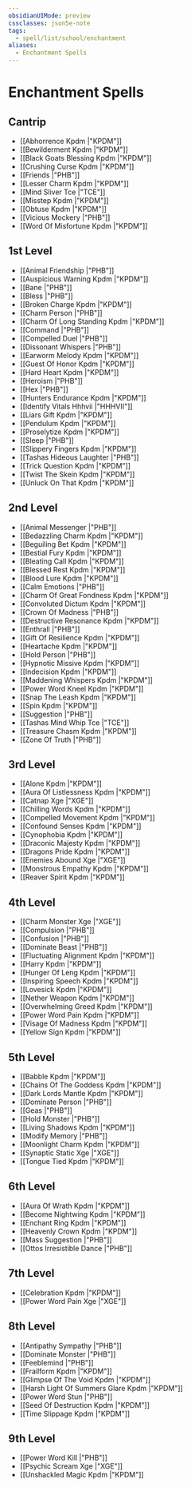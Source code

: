 ```yaml
---
obsidianUIMode: preview
cssclasses: json5e-note
tags:
  - spell/list/school/enchantment
aliases:
  - Enchantment Spells
---
```

# Enchantment Spells

## Cantrip

- [[Abhorrence Kpdm \|"KPDM"]]
- [[Bewilderment Kpdm \|"KPDM"]]
- [[Black Goats Blessing Kpdm \|"KPDM"]]
- [[Crushing Curse Kpdm \|"KPDM"]]
- [[Friends \|"PHB"]]
- [[Lesser Charm Kpdm \|"KPDM"]]
- [[Mind Sliver Tce \|"TCE"]]
- [[Misstep Kpdm \|"KPDM"]]
- [[Obtuse Kpdm \|"KPDM"]]
- [[Vicious Mockery \|"PHB"]]
- [[Word Of Misfortune Kpdm \|"KPDM"]]

## 1st Level

- [[Animal Friendship \|"PHB"]]
- [[Auspicious Warning Kpdm \|"KPDM"]]
- [[Bane \|"PHB"]]
- [[Bless \|"PHB"]]
- [[Broken Charge Kpdm \|"KPDM"]]
- [[Charm Person \|"PHB"]]
- [[Charm Of Long Standing Kpdm \|"KPDM"]]
- [[Command \|"PHB"]]
- [[Compelled Duel \|"PHB"]]
- [[Dissonant Whispers \|"PHB"]]
- [[Earworm Melody Kpdm \|"KPDM"]]
- [[Guest Of Honor Kpdm \|"KPDM"]]
- [[Hard Heart Kpdm \|"KPDM"]]
- [[Heroism \|"PHB"]]
- [[Hex \|"PHB"]]
- [[Hunters Endurance Kpdm \|"KPDM"]]
- [[Identify Vitals Hhhvii \|"HHHVII"]]
- [[Liars Gift Kpdm \|"KPDM"]]
- [[Pendulum Kpdm \|"KPDM"]]
- [[Proselytize Kpdm \|"KPDM"]]
- [[Sleep \|"PHB"]]
- [[Slippery Fingers Kpdm \|"KPDM"]]
- [[Tashas Hideous Laughter \|"PHB"]]
- [[Trick Question Kpdm \|"KPDM"]]
- [[Twist The Skein Kpdm \|"KPDM"]]
- [[Unluck On That Kpdm \|"KPDM"]]

## 2nd Level

- [[Animal Messenger \|"PHB"]]
- [[Bedazzling Charm Kpdm \|"KPDM"]]
- [[Beguiling Bet Kpdm \|"KPDM"]]
- [[Bestial Fury Kpdm \|"KPDM"]]
- [[Bleating Call Kpdm \|"KPDM"]]
- [[Blessed Rest Kpdm \|"KPDM"]]
- [[Blood Lure Kpdm \|"KPDM"]]
- [[Calm Emotions \|"PHB"]]
- [[Charm Of Great Fondness Kpdm \|"KPDM"]]
- [[Convoluted Dictum Kpdm \|"KPDM"]]
- [[Crown Of Madness \|"PHB"]]
- [[Destructive Resonance Kpdm \|"KPDM"]]
- [[Enthrall \|"PHB"]]
- [[Gift Of Resilience Kpdm \|"KPDM"]]
- [[Heartache Kpdm \|"KPDM"]]
- [[Hold Person \|"PHB"]]
- [[Hypnotic Missive Kpdm \|"KPDM"]]
- [[Indecision Kpdm \|"KPDM"]]
- [[Maddening Whispers Kpdm \|"KPDM"]]
- [[Power Word Kneel Kpdm \|"KPDM"]]
- [[Snap The Leash Kpdm \|"KPDM"]]
- [[Spin Kpdm \|"KPDM"]]
- [[Suggestion \|"PHB"]]
- [[Tashas Mind Whip Tce \|"TCE"]]
- [[Treasure Chasm Kpdm \|"KPDM"]]
- [[Zone Of Truth \|"PHB"]]

## 3rd Level

- [[Alone Kpdm \|"KPDM"]]
- [[Aura Of Listlessness Kpdm \|"KPDM"]]
- [[Catnap Xge \|"XGE"]]
- [[Chilling Words Kpdm \|"KPDM"]]
- [[Compelled Movement Kpdm \|"KPDM"]]
- [[Confound Senses Kpdm \|"KPDM"]]
- [[Cynophobia Kpdm \|"KPDM"]]
- [[Draconic Majesty Kpdm \|"KPDM"]]
- [[Dragons Pride Kpdm \|"KPDM"]]
- [[Enemies Abound Xge \|"XGE"]]
- [[Monstrous Empathy Kpdm \|"KPDM"]]
- [[Reaver Spirit Kpdm \|"KPDM"]]

## 4th Level

- [[Charm Monster Xge \|"XGE"]]
- [[Compulsion \|"PHB"]]
- [[Confusion \|"PHB"]]
- [[Dominate Beast \|"PHB"]]
- [[Fluctuating Alignment Kpdm \|"KPDM"]]
- [[Harry Kpdm \|"KPDM"]]
- [[Hunger Of Leng Kpdm \|"KPDM"]]
- [[Inspiring Speech Kpdm \|"KPDM"]]
- [[Lovesick Kpdm \|"KPDM"]]
- [[Nether Weapon Kpdm \|"KPDM"]]
- [[Overwhelming Greed Kpdm \|"KPDM"]]
- [[Power Word Pain Kpdm \|"KPDM"]]
- [[Visage Of Madness Kpdm \|"KPDM"]]
- [[Yellow Sign Kpdm \|"KPDM"]]

## 5th Level

- [[Babble Kpdm \|"KPDM"]]
- [[Chains Of The Goddess Kpdm \|"KPDM"]]
- [[Dark Lords Mantle Kpdm \|"KPDM"]]
- [[Dominate Person \|"PHB"]]
- [[Geas \|"PHB"]]
- [[Hold Monster \|"PHB"]]
- [[Living Shadows Kpdm \|"KPDM"]]
- [[Modify Memory \|"PHB"]]
- [[Moonlight Charm Kpdm \|"KPDM"]]
- [[Synaptic Static Xge \|"XGE"]]
- [[Tongue Tied Kpdm \|"KPDM"]]

## 6th Level

- [[Aura Of Wrath Kpdm \|"KPDM"]]
- [[Become Nightwing Kpdm \|"KPDM"]]
- [[Enchant Ring Kpdm \|"KPDM"]]
- [[Heavenly Crown Kpdm \|"KPDM"]]
- [[Mass Suggestion \|"PHB"]]
- [[Ottos Irresistible Dance \|"PHB"]]

## 7th Level

- [[Celebration Kpdm \|"KPDM"]]
- [[Power Word Pain Xge \|"XGE"]]

## 8th Level

- [[Antipathy Sympathy \|"PHB"]]
- [[Dominate Monster \|"PHB"]]
- [[Feeblemind \|"PHB"]]
- [[Frailform Kpdm \|"KPDM"]]
- [[Glimpse Of The Void Kpdm \|"KPDM"]]
- [[Harsh Light Of Summers Glare Kpdm \|"KPDM"]]
- [[Power Word Stun \|"PHB"]]
- [[Seed Of Destruction Kpdm \|"KPDM"]]
- [[Time Slippage Kpdm \|"KPDM"]]

## 9th Level

- [[Power Word Kill \|"PHB"]]
- [[Psychic Scream Xge \|"XGE"]]
- [[Unshackled Magic Kpdm \|"KPDM"]]
